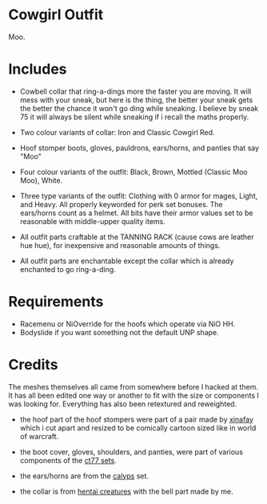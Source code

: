 # Cowgirl Outfit

Moo.

# Includes

* Cowbell collar that ring-a-dings more the faster you are moving. It will mess with your sneak, but here is the thing, the better your sneak gets the better the chance it won't go ding while sneaking. I believe by sneak 75 it will always be silent while sneaking if i recall the maths properly.

* Two colour variants of collar: Iron and Classic Cowgirl Red.

* Hoof stomper boots, gloves, pauldrons, ears/horns, and panties that say "Moo"

* Four colour variants of the outfit: Black, Brown, Mottled (Classic Moo Moo), White.

* Three type variants of the outfit: Clothing with 0 armor for mages, Light, and Heavy. All properly keyworded for perk set bonuses. The ears/horns count as a helmet. All bits have their armor values set to be reasonable with middle-upper quality items.

* All outfit parts craftable at the TANNING RACK (cause cows are leather hue hue), for inexpensive and reasonable amounts of things.

* All outfit parts are enchantable except the collar which is already enchanted to go ring-a-ding.

# Requirements

* Racemenu or NiOverride for the hoofs which operate via NiO HH.
* Bodyslide if you want something not the default UNP shape.

# Credits

The meshes themselves all came from somewhere before I hacked at them.
It has all been edited one way or another to fit with the size or components
I was looking for. Everything has also been retextured and reweighted.

* the hoof part of the hoof stompers were part of a pair made by [xinafay](http://www.loverslab.com/files/file/690-high-heels/) which i cut apart and resized to be comically cartoon sized like in world of warcraft.

* the boot cover, gloves, shoulders, and panties, were part of various components of the [ct77 sets](http://www.nexusmods.com/skyrim/mods/25259/).

* the ears/horns are from the [calyps](http://www.nexusmods.com/skyrim/mods/14205/) set.

* the collar is from [hentai creatures](http://www.loverslab.com/files/file/430-hentai-creatures/) with the bell part made by me.

